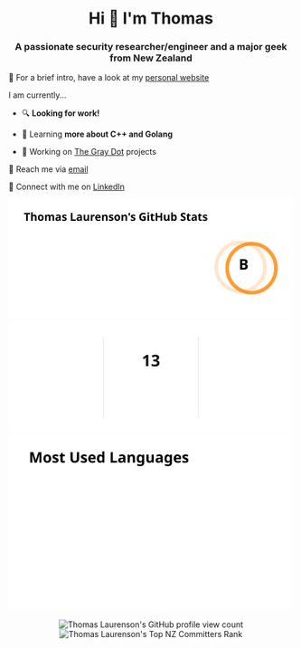 <h1 align="center">Hi 👋 I'm Thomas</h1>
<h3 align="center">A passionate security researcher/engineer and a major geek from New Zealand</h3>

:penguin: For a brief intro, have a look at my [personal website](https://www.thomaslaurenson.com)

I am currently...

- :mag: **Looking for work!**

- :seedling: Learning **more about C++ and Golang**

- :telescope: Working on [The Gray Dot](https://github.com/thegraydot) projects

:email: Reach me via [email](thomas@thomaslaurenson.com)

:link: Connect with me on [LinkedIn](https://www.linkedin.com/in/thomaslaurenson/)

<div align="center">
  <picture>
    <source media="(prefers-color-scheme: dark)" srcset="cards/github_stats_card_dark.svg">
    <img alt="Thomas Laurenson's GitHub Stats" src="cards/github_stats_card_light.svg">
  </picture>
</div>

<div align="center">
  <picture>
    <source media="(prefers-color-scheme: dark)" srcset="cards/github_streak_card_dark.svg">
    <img alt="Thomas Laurenson's GitHub Streak" src="cards/github_streak_card_light.svg">
  </picture>
</div>

<div align="center">
  <picture>
    <source media="(prefers-color-scheme: dark)" srcset="cards/github_languages_card_dark.svg">
    <img alt="Thomas Laurenson's GitHub Top Languages" src="cards/github_languages_card_light.svg">
  </picture>
</div>

<div align="center" style="padding-top: 15px;">
  <img src="https://komarev.com/ghpvc/?username=thomaslaurenson&label=Profile%20views&color=0e75b6&style=flat" alt="Thomas Laurenson's GitHub profile view count" />
  <img src="https://user-badge.committers.top/new_zealand/thomaslaurenson.svg" alt="Thomas Laurenson's Top NZ Committers Rank" />
</div>
